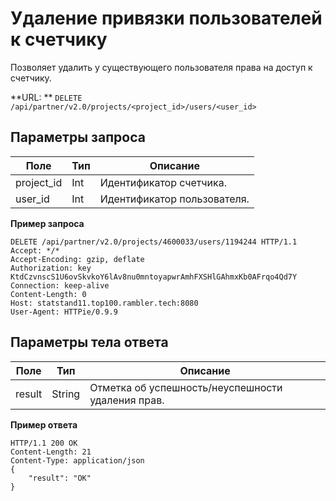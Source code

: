 # Удаление привязки пользователей к счетчику

Позволяет удалить у существующего пользователя права на доступ к счетчику.

**URL: ** `DELETE /api/partner/v2.0/projects/<project_id>/users/<user_id>`

## Параметры запроса <a href="19" id="19"></a>

| **Поле**   | **Тип** | **Описание**                |
| ---------- | ------- | --------------------------- |
| project_id | Int     | Идентификатор счетчика.     |
| user_id    | Int     | Идентификатор пользователя. |

**Пример запроса**

```
DELETE /api/partner/v2.0/projects/4600033/users/1194244 HTTP/1.1
Accept: */*
Accept-Encoding: gzip, deflate
Authorization: key KtdCzvnscS1U6ovSkvkoY6lAv8nu0mntoyapwrAmhFXSHlGAhmxKb0AFrqo4Qd7Y
Connection: keep-alive
Content-Length: 0
Host: statstand11.top100.rambler.tech:8080
User-Agent: HTTPie/0.9.9
```

## Параметры тела ответа <a href="20" id="20"></a>

| **Поле** | **Тип** | **Описание**                                      |
| -------- | ------- | ------------------------------------------------- |
| result   | String  | Отметка об успешность/неуспешности удаления прав. |

**Пример ответа**

```
HTTP/1.1 200 OK
Content-Length: 21
Content-Type: application/json
{
    "result": "OK"
}
```
